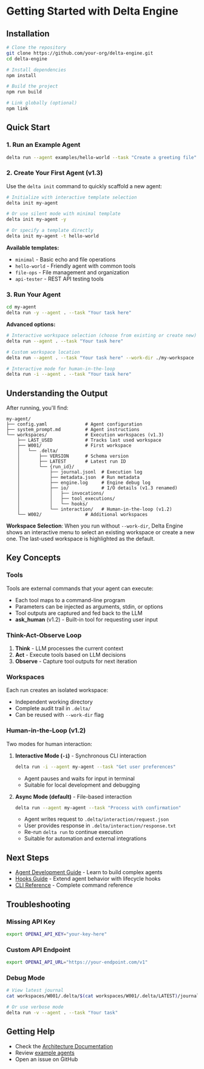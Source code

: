 # Getting Started with Delta Engine

## Installation

```bash
# Clone the repository
git clone https://github.com/your-org/delta-engine.git
cd delta-engine

# Install dependencies
npm install

# Build the project
npm run build

# Link globally (optional)
npm link
```

## Quick Start

### 1. Run an Example Agent

```bash
delta run --agent examples/hello-world --task "Create a greeting file"
```

### 2. Create Your First Agent (v1.3)

Use the `delta init` command to quickly scaffold a new agent:

```bash
# Initialize with interactive template selection
delta init my-agent

# Or use silent mode with minimal template
delta init my-agent -y

# Or specify a template directly
delta init my-agent -t hello-world
```

**Available templates:**
- `minimal` - Basic echo and file operations
- `hello-world` - Friendly agent with common tools
- `file-ops` - File management and organization
- `api-tester` - REST API testing tools

### 3. Run Your Agent

```bash
cd my-agent
delta run -y --agent . --task "Your task here"
```

**Advanced options:**

```bash
# Interactive workspace selection (choose from existing or create new)
delta run --agent . --task "Your task here"

# Custom workspace location
delta run --agent . --task "Your task here" --work-dir ./my-workspace

# Interactive mode for human-in-the-loop
delta run -i --agent . --task "Your task here"
```

## Understanding the Output

After running, you'll find:

```
my-agent/
├── config.yaml              # Agent configuration
├── system_prompt.md         # Agent instructions
└── workspaces/              # Execution workspaces (v1.3)
    ├── LAST_USED            # Tracks last used workspace
    ├── W001/                # First workspace
    │   └── .delta/
    │       ├── VERSION      # Schema version
    │       ├── LATEST       # Latest run ID
    │       └── {run_id}/
    │           ├── journal.jsonl  # Execution log
    │           ├── metadata.json  # Run metadata
    │           ├── engine.log     # Engine debug log
    │           ├── io/            # I/O details (v1.3 renamed)
    │           │   ├── invocations/
    │           │   ├── tool_executions/
    │           │   └── hooks/
    │           └── interaction/   # Human-in-the-loop (v1.2)
    └── W002/                # Additional workspaces
```

**Workspace Selection**: When you run without `--work-dir`, Delta Engine shows an interactive menu to select an existing workspace or create a new one. The last-used workspace is highlighted as the default.

## Key Concepts

### Tools
Tools are external commands that your agent can execute:
- Each tool maps to a command-line program
- Parameters can be injected as arguments, stdin, or options
- Tool outputs are captured and fed back to the LLM
- **ask_human** (v1.2) - Built-in tool for requesting user input

### Think-Act-Observe Loop
1. **Think** - LLM processes the current context
2. **Act** - Execute tools based on LLM decisions
3. **Observe** - Capture tool outputs for next iteration

### Workspaces
Each run creates an isolated workspace:
- Independent working directory
- Complete audit trail in `.delta/`
- Can be reused with `--work-dir` flag

### Human-in-the-Loop (v1.2)
Two modes for human interaction:

1. **Interactive Mode (`-i`)** - Synchronous CLI interaction
   ```bash
   delta run -i --agent my-agent --task "Get user preferences"
   ```
   - Agent pauses and waits for input in terminal
   - Suitable for local development and debugging

2. **Async Mode (default)** - File-based interaction
   ```bash
   delta run --agent my-agent --task "Process with confirmation"
   ```
   - Agent writes request to `.delta/interaction/request.json`
   - User provides response in `.delta/interaction/response.txt`
   - Re-run `delta run` to continue execution
   - Suitable for automation and external integrations

## Next Steps

- [Agent Development Guide](./agent-development.md) - Learn to build complex agents
- [Hooks Guide](./hooks.md) - Extend agent behavior with lifecycle hooks
- [CLI Reference](../api/cli.md) - Complete command reference

## Troubleshooting

### Missing API Key
```bash
export OPENAI_API_KEY="your-key-here"
```

### Custom API Endpoint
```bash
export OPENAI_API_URL="https://your-endpoint.com/v1"
```

### Debug Mode
```bash
# View latest journal
cat workspaces/W001/.delta/$(cat workspaces/W001/.delta/LATEST)/journal.jsonl | jq

# Or use verbose mode
delta run -v --agent . --task "Your task"
```

## Getting Help

- Check the [Architecture Documentation](../architecture/README.md)
- Review [example agents](../../examples/)
- Open an issue on GitHub